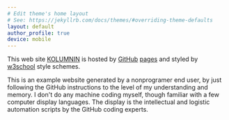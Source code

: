 ```yaml
---
# Edit theme's home layout
# See: https://jekyllrb.com/docs/themes/#overriding-theme-defaults
layout: default
author_profile: true 
device: mobile
---
```


This web site 
[KOLUMNIN](https://kolumnin.github.io) is
hosted by [GitHub](https://GitHub.com) [pages](https://pages.github.com/) and styled by [w3school](https://www.w3schools.com) style schemes.

This is an example website generated by a nonprogramer end user, by just following the GitHub instructions to the level of my understanding and memory. I don't do any machine coding myself, though familiar with a few computer display languages.
The display is the intellectual and logistic automation scripts by the GitHub coding experts.
